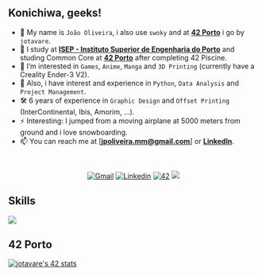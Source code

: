 <!---
DESCRIPTION
--->
## Konichiwa, geeks!

- 👋 My name is `João Oliveira`, i also use `swoky` and at [**42 Porto**](https://www.42porto.com) i go by `jotavare`.
- 🌱 I study at [**ISEP - Instituto Superior de Engenharia do Porto**](https://www.isep.ipp.pt) and studing Common Core at [**42 Porto**](https://www.42porto.com) after completing 42 Piscine.
- 👀 I’m interested in `Games`, `Anime`, `Manga` and `3D Printing` (currently have a Creality Ender-3 V2).
- 🚀 Also, i have interest and experience in `Python`, `Data Analysis` and `Project Management`.
- 🛠️ 6 years of experience in `Graphic Design` and `Offset Printing` (InterContinental, Ibis, Amorim, ...).
- ⚡ Interesting: I jumped from a moving airplane at 5000 meters from ground and i love snowboarding.
- 📫 You can reach me at [**jpoliveira.mm@gmail.com**] or [**LinkedIn**](https://www.linkedin.com/in/joaoptoliveira/).

<!---
SMALL ICONS
--->
<br/>
<p align="center">
<a href='mailto:jpoliveira.mm@gmail.com' target="_blank"><img alt='Gmail' src='https://img.shields.io/badge/Gmail-100000?style=flat&logo=Gmail&logoColor=white&labelColor=EA4335&color=EA4335'/></a>
</a>
<a href='https://www.linkedin.com/in/joaoptoliveira' target="_blank"><img alt='Linkedin' src='https://img.shields.io/badge/LinkedIn-100000?style=flat&logo=Linkedin&logoColor=white&labelColor=0A66C2&color=0A66C2'/></a>
</a>
<a href='https://profile.intra.42.fr/users/jotavare' target="_blank"><img alt='42' src='https://img.shields.io/badge/42_Porto-100000?style=flat&logo=42&logoColor=white&labelColor=000000&color=000000'/></a>
</a>
<img src="https://komarev.com/ghpvc/?username=jotavare&style=flat&color=orange"></a>
</a>
</p>

<!---
BIG ICONS
--->
## Skills
<p align="left">
  <a href="https://skillicons.dev">
    <img src="https://skillicons.dev/icons?i=c,html,css,python,php,git,github,bash,linux,mysql,stackoverflow,wordpress,discord,linkedin,instagram,atom,emacs,idea,vim,vscode,ai,ps,au,sketchup,autocad,markdown" />
  </a>
</p>

## 42 Porto
[![jotavare's 42 stats](https://badge42.vercel.app/api/v2/clbvkpdqt00110fl38ozdkwj4/stats?cursusId=21&coalitionId=293)](https://github.com/JaeSeoKim/badge42)

<!---
jotavare/jotavare is a ✨ special ✨ repository because its `README.md` (this file) appears on your GitHub profile.
You can click the Preview link to take a look at your changes.
--->
